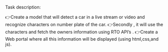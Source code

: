 Task description:

👉Create a model that will detect a car in a live stream or video and recognize 
characters on number plate of the car.
👉Secondly , it will use the characters and fetch the owners information
 using RTO API’s .
👉Create a Web portal where all this information will be displayed
 (using html,css,and js).
